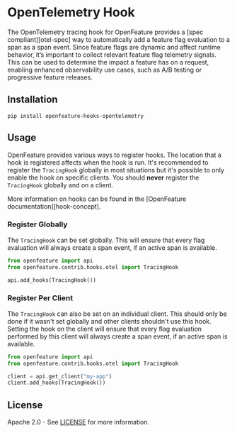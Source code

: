 
# OpenTelemetry Hook

The OpenTelemetry tracing hook for OpenFeature provides a [spec compliant][otel-spec] way to automatically add a feature flag evaluation to a span as a span event. Since feature flags are dynamic and affect runtime behavior, it’s important to collect relevant feature flag telemetry signals. This can be used to determine the impact a feature has on a request, enabling enhanced observability use cases, such as A/B testing or progressive feature releases.

## Installation

```
pip install openfeature-hooks-opentelemetry
```


## Usage

OpenFeature provides various ways to register hooks. The location that a hook is registered affects when the hook is run. It's recommended to register the `TracingHook` globally in most situations but it's possible to only enable the hook on specific clients. You should **never** register the `TracingHook` globally and on a client.

More information on hooks can be found in the [OpenFeature documentation][hook-concept].

### Register Globally

The `TracingHook` can be set globally. This will ensure that every flag evaluation will always create a span event, if an active span is available.

```python
from openfeature import api
from openfeature.contrib.hooks.otel import TracingHook

api.add_hooks(TracingHook())
```

### Register Per Client

The `TracingHook` can also be set on an individual client. This should only be done if it wasn't set globally and other clients shouldn't use this hook. Setting the hook on the client will ensure that every flag evaluation performed by this client will always create a span event, if an active span is available.

```python
from openfeature import api
from openfeature.contrib.hooks.otel import TracingHook

client = api.get_client("my-app")
client.add_hooks(TracingHook())
```

## License

Apache 2.0 - See [LICENSE](./LICENSE) for more information.
